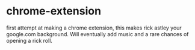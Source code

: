 # chrome-extension
first attempt at making a chrome extension, this makes rick astley your google.com background. Will eventually add music and a rare chances of opening a rick roll.
